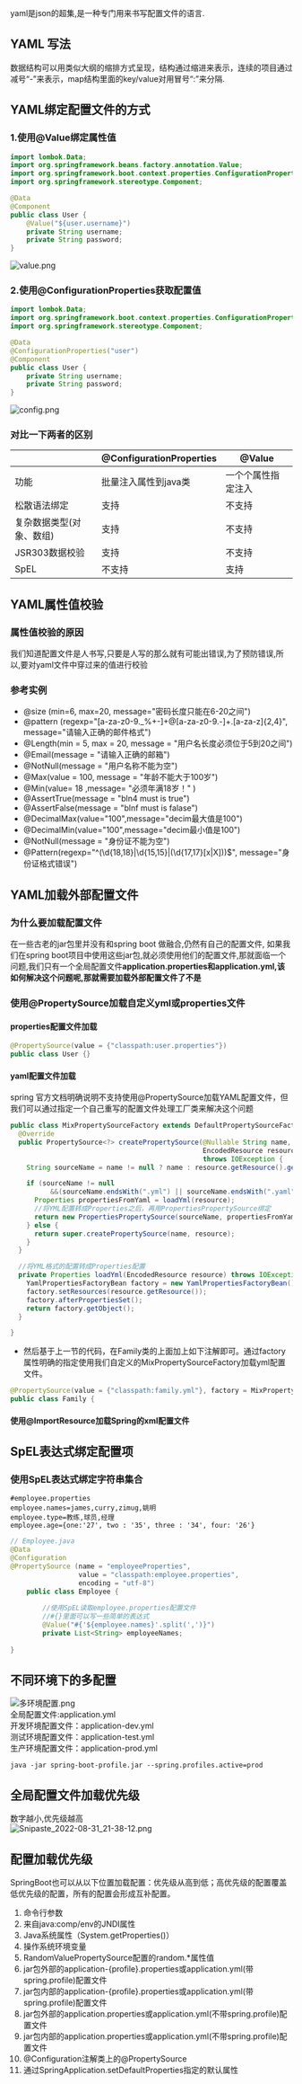 yaml是json的超集,是一种专门用来书写配置文件的语言.
<a name="SBGEb"></a>
## YAML 写法
数据结构可以用类似大纲的缩排方式呈现，结构通过缩进来表示，连续的项目通过减号“-”来表示，map结构里面的key/value对用冒号“:”来分隔.

<a name="ENOt4"></a>
## YAML绑定配置文件的方式
<a name="L9eV4"></a>
### 1.使用@Value绑定属性值

```java
import lombok.Data;
import org.springframework.beans.factory.annotation.Value;
import org.springframework.boot.context.properties.ConfigurationProperties;
import org.springframework.stereotype.Component;

@Data
@Component
public class User {
    @Value("${user.username}")
    private String username;
    private String password;
}

```
![value.png](https://cdn.nlark.com/yuque/0/2022/png/25651796/1661949329268-f1cf5f81-6261-4e0c-b525-f89001b252e8.png#clientId=u72511016-bc24-4&crop=0&crop=0&crop=1&crop=1&from=ui&id=u6Qq8&margin=%5Bobject%20Object%5D&name=value.png&originHeight=98&originWidth=584&originalType=binary&ratio=1&rotation=0&showTitle=false&size=9524&status=done&style=none&taskId=u5e05ea79-d120-4167-b77e-b9bc60ab8b3&title=)
<a name="DSXtm"></a>
### 2.使用@ConfigurationProperties获取配置值
```java
import lombok.Data;
import org.springframework.boot.context.properties.ConfigurationProperties;
import org.springframework.stereotype.Component;

@Data
@ConfigurationProperties("user")
@Component
public class User {
    private String username;
    private String password;
}

```
![config.png](https://cdn.nlark.com/yuque/0/2022/png/25651796/1661949408963-184fb957-cda7-4d84-832f-95860ad31065.png#clientId=u72511016-bc24-4&crop=0&crop=0&crop=1&crop=1&from=ui&id=u89be4b34&margin=%5Bobject%20Object%5D&name=config.png&originHeight=80&originWidth=559&originalType=binary&ratio=1&rotation=0&showTitle=false&size=10632&status=done&style=none&taskId=u6202d2c8-7293-4cf9-b1eb-14c5710c297&title=)
<a name="b0Ian"></a>
### 对比一下两者的区别
| <br /> | @ConfigurationProperties | @Value |
| --- | --- | --- |
| 功能 | 批量注入属性到java类 | 一个个属性指定注入 |
| 松散语法绑定 | 支持 | 不支持 |
| 复杂数据类型(对象、数组) | 支持 | 不支持 |
| JSR303数据校验 | 支持 | 不支持 |
| SpEL | 不支持 | 支持 |

<a name="Xl59f"></a>
## YAML属性值校验
<a name="pKFbr"></a>
### 属性值校验的原因
我们知道配置文件是人书写,只要是人写的那么就有可能出错误,为了预防错误,所以,要对yaml文件中穿过来的值进行校验
<a name="P6Hhr"></a>
### 参考实例

- @size (min=6, max=20, message="密码长度只能在6-20之间")
- @pattern (regexp="[a-za-z0-9._%+-]+@[a-za-z0-9.-]+\.[a-za-z]{2,4}", message="请输入正确的邮件格式")
- @Length(min = 5, max = 20, message = "用户名长度必须位于5到20之间")
- @Email(message = "请输入正确的邮箱")
- @NotNull(message = "用户名称不能为空")
- @Max(value = 100, message = "年龄不能大于100岁")
- @Min(value= 18 ,message= "必须年满18岁！" )
- @AssertTrue(message = "bln4 must is true")
- @AssertFalse(message = "blnf must is falase")
- @DecimalMax(value="100",message="decim最大值是100")
- @DecimalMin(value="100",message="decim最小值是100")
- @NotNull(message = "身份证不能为空")
- @Pattern(regexp="^(\d{18,18}|\d{15,15}|(\d{17,17}[x|X]))$", message="身份证格式错误")

<a name="d1L2c"></a>
## YAML加载外部配置文件
<a name="ZpY0l"></a>
### 为什么要加载配置文件
在一些古老的jar包里并没有和spring boot 做融合,仍然有自己的配置文件, 如果我们在spring boot项目中使用这些jar包,就必须使用他们的配置文件,那就面临一个问题,我们只有一个全局配置文件**application.**properties和**application.yml,该如何解决这个问题呢,那就需要加载外部配置文件了不是**
<a name="Is6rS"></a>
### 使用@PropertySource加载自定义yml或properties文件
<a name="ozLDB"></a>
#### properties配置文件加载
```java
@PropertySource(value = {"classpath:user.properties"})
public class User {}

```

<a name="CwRHV"></a>
#### yaml配置文件加载
spring 官方文档明确说明不支持使用@PropertySource加载YAML配置文件，但我们可以通过指定一个自己重写的配置文件处理工厂类来解决这个问题
```java
public class MixPropertySourceFactory extends DefaultPropertySourceFactory {
  @Override
  public PropertySource<?> createPropertySource(@Nullable String name,
                                                EncodedResource resource)
                                                throws IOException {
    String sourceName = name != null ? name : resource.getResource().getFilename();

    if (sourceName != null
          &&(sourceName.endsWith(".yml") || sourceName.endsWith(".yaml"))) {
      Properties propertiesFromYaml = loadYml(resource);
      //将YML配置转成Properties之后，再用PropertiesPropertySource绑定
      return new PropertiesPropertySource(sourceName, propertiesFromYaml);
    } else {
      return super.createPropertySource(name, resource);
    }
  }

  //将YML格式的配置转成Properties配置
  private Properties loadYml(EncodedResource resource) throws IOException{
    YamlPropertiesFactoryBean factory = new YamlPropertiesFactoryBean();
    factory.setResources(resource.getResource());
    factory.afterPropertiesSet();
    return factory.getObject();
  }

}
```

- 然后基于上一节的代码，在Family类的上面加上如下注解即可。通过factory属性明确的指定使用我们自定义的MixPropertySourceFactory加载yml配置文件。
```java
@PropertySource(value = {"classpath:family.yml"}, factory = MixPropertySourceFactory.class)
public class Family {
```

<a name="E9d5W"></a>
#### 使用@ImportResource加载Spring的xml配置文件

<a name="PpiXx"></a>
## SpEL表达式绑定配置项
<a name="i9P0d"></a>
### 使用SpEL表达式绑定字符串集合
```properties
#employee.properties
employee.names=james,curry,zimug,姚明
employee.type=教练,球员,经理
employee.age={one:'27', two : '35', three : '34', four: '26'}
```

```java
// Employee.java
@Data
@Configuration
@PropertySource (name = "employeeProperties",
                 value = "classpath:employee.properties",
                 encoding = "utf-8")
    public class Employee {
        
        //使用SpEL读取employee.properties配置文件
        //#{}里面可以写一些简单的表达式
        @Value("#{'${employee.names}'.split(',')}")
        private List<String> employeeNames;
        
}
```
<a name="ENRlJ"></a>
## 不同环境下的多配置
![多环境配置.png](https://cdn.nlark.com/yuque/0/2022/png/25651796/1661952687572-829e46c7-c8f2-4c8c-9c87-2b9078310121.png#clientId=u72511016-bc24-4&crop=0&crop=0&crop=1&crop=1&from=ui&id=u143bf717&margin=%5Bobject%20Object%5D&name=%E5%A4%9A%E7%8E%AF%E5%A2%83%E9%85%8D%E7%BD%AE.png&originHeight=209&originWidth=381&originalType=binary&ratio=1&rotation=0&showTitle=false&size=27669&status=done&style=none&taskId=u20ea379f-f0ea-4488-a57d-6bb67dd48fc&title=)<br />全局配置文件:application.yml<br />开发环境配置文件：application-dev.yml<br />测试环境配置文件：application-test.yml<br />生产环境配置文件：application-prod.yml

```shell
java -jar spring-boot-profile.jar --spring.profiles.active=prod
```

<a name="QG0xl"></a>
## 全局配置文件加载优先级
数字越小,优先级越高<br />![Snipaste_2022-08-31_21-38-12.png](https://cdn.nlark.com/yuque/0/2022/png/25651796/1661953110176-8e57e1b3-8ea2-49f3-8bc1-933fa5db27bf.png#clientId=u72511016-bc24-4&crop=0&crop=0&crop=1&crop=1&from=ui&id=u5124275d&margin=%5Bobject%20Object%5D&name=Snipaste_2022-08-31_21-38-12.png&originHeight=881&originWidth=660&originalType=binary&ratio=1&rotation=0&showTitle=false&size=276965&status=done&style=none&taskId=u7fe5eea6-d0b6-48c1-b155-6797ad88258&title=)

<a name="Sm6X6"></a>
## 配置加载优先级
SpringBoot也可以从以下位置加载配置：优先级从高到低；高优先级的配置覆盖低优先级的配置，所有的配置会形成互补配置。

1. 命令行参数
1. 来自java:comp/env的JNDI属性
1. Java系统属性（System.getProperties()）
1. 操作系统环境变量
1. RandomValuePropertySource配置的random.*属性值
1. jar包外部的application-{profile}.properties或application.yml(带spring.profile)配置文件
1. jar包内部的application-{profile}.properties或application.yml(带spring.profile)配置文件
1. jar包外部的application.properties或application.yml(不带spring.profile)配置文件
1. jar包内部的application.properties或application.yml(不带spring.profile)配置文件
1. @Configuration注解类上的@PropertySource
1. 通过SpringApplication.setDefaultProperties指定的默认属性 	






















